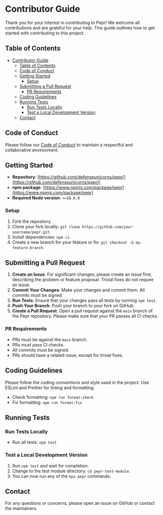 # Contributor Guide

Thank you for your interest in contributing to Pepr! We welcome all contributions and are grateful for your help. This guide outlines how to get started with contributing to this project.

## Table of Contents

- [Contributor Guide](#contributor-guide)
  - [Table of Contents](#table-of-contents)
  - [Code of Conduct](#code-of-conduct)
  - [Getting Started](#getting-started)
    - [Setup](#setup)
  - [Submitting a Pull Request](#submitting-a-pull-request)
    - [PR Requirements](#pr-requirements)
  - [Coding Guidelines](#coding-guidelines)
  - [Running Tests](#running-tests)
    - [Run Tests Locally](#run-tests-locally)
    - [Test a Local Development Version](#test-a-local-development-version)
  - [Contact](#contact)

## Code of Conduct

Please follow our [Code of Conduct](./020_code-of-conduct.md) to maintain a respectful and collaborative environment.

## Getting Started

- **Repository**: [https://github.com/defenseunicorns/pepr/](https://github.com/defenseunicorns/pepr/)
- **npm package**: [https://www.npmjs.com/package/pepr](https://www.npmjs.com/package/pepr)
- **Required Node version**: `>=18.0.0`

### Setup

1. Fork the repository.
2. Clone your fork locally: `git clone https://github.com/your-username/pepr.git`.
3. Install dependencies: `npm ci`.
4. Create a new branch for your feature or fix: `git checkout -b my-feature-branch`.

## Submitting a Pull Request

1. **Create an Issue**: For significant changes, please create an issue first, describing the problem or feature proposal. Trivial fixes do not require an issue.
2. **Commit Your Changes**: Make your changes and commit them. All commits must be signed.
3. **Run Tests**: Ensure that your changes pass all tests by running `npm test`.
4. **Push Your Branch**: Push your branch to your fork on GitHub.
5. **Create a Pull Request**: Open a pull request against the `main` branch of the Pepr repository. Please make sure that your PR passes all CI checks.

### PR Requirements

- PRs must be against the `main` branch.
- PRs must pass CI checks.
- All commits must be signed.
- PRs should have a related issue, except for trivial fixes.

## Coding Guidelines

Please follow the coding conventions and style used in the project. Use ESLint and Prettier for linting and formatting:

- Check formatting: `npm run format:check`
- Fix formatting: `npm run format:fix`

## Running Tests

### Run Tests Locally

- Run all tests: `npm test`

### Test a Local Development Version

1. Run `npm test` and wait for completion.
2. Change to the test module directory: `cd pepr-test-module`.
3. You can now run any of the `npx pepr` commands.

## Contact

For any questions or concerns, please open an issue on GitHub or contact the maintainers.
